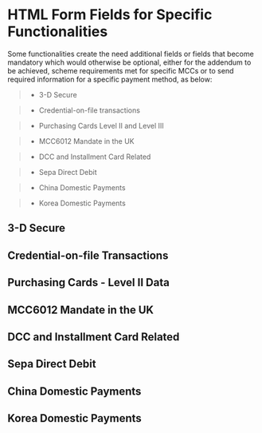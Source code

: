 
# HTML Form Fields for Specific Functionalities


Some functionalities create the need additional fields or fields that become mandatory which would otherwise be optional, either for the addendum to be achieved, scheme requirements met for specific MCCs or to send required information for a specific payment method, as below:

> - 3-D Secure

> - Credential-on-file transactions

> - Purchasing Cards Level II and Level III

> - MCC6012 Mandate in the UK

> - DCC and Installment Card Related 

> - Sepa Direct Debit

> - China Domestic Payments

> - Korea Domestic Payments

## 3-D Secure


## Credential-on-file Transactions


## Purchasing Cards - Level II Data


## MCC6012 Mandate in the UK


## DCC and Installment Card Related


## Sepa Direct Debit


## China Domestic Payments


## Korea Domestic Payments